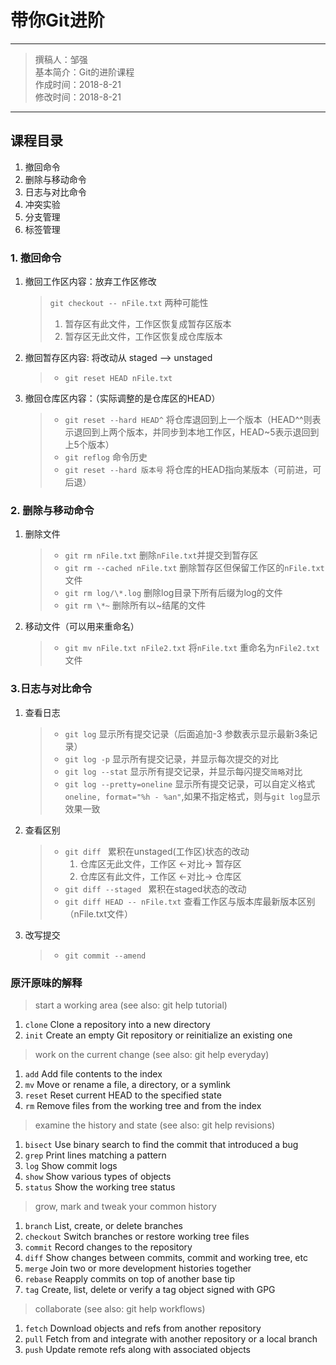 # 带你Git进阶
----
> 撰稿人：邹强<br>
> 基本简介：Git的进阶课程<br>
> 作成时间：2018-8-21<br>
> 修改时间：2018-8-21
----
## 课程目录
1. 撤回命令
2. 删除与移动命令
3. 日志与对比命令
4. 冲突实验
5. 分支管理
6. 标签管理

### 1. 撤回命令

1. 撤回工作区内容：放弃工作区修改
    > `git checkout -- nFile.txt`
    >  两种可能性
    >  1. 暂存区有此文件，工作区恢复成暂存区版本 
    >  2. 暂存区无此文件，工作区恢复成仓库版本

2. 撤回暂存区内容: 将改动从 staged --> unstaged
    > * `git reset HEAD nFile.txt`

3. 撤回仓库区内容：（实际调整的是仓库区的HEAD）
    > * `git reset --hard HEAD^` 将仓库退回到上一个版本（HEAD^^则表示退回到上两个版本，并同步到本地工作区，HEAD~5表示退回到上5个版本）
    > * `git reflog` 命令历史
    > * `git reset --hard 版本号` 将仓库的HEAD指向某版本（可前进，可后退）
		
### 2. 删除与移动命令

1. 删除文件
    > * `git rm nFile.txt` 删除`nFile.txt`并提交到暂存区
    > * `git rm --cached nFile.txt` 删除暂存区但保留工作区的`nFile.txt`文件
    > * `git rm log/\*.log` 删除log目录下所有后缀为log的文件
    > * `git rm \*~` 删除所有以~结尾的文件

2. 移动文件（可以用来重命名）
    > * `git mv nFile.txt nFile2.txt` 将`nFile.txt` 重命名为`nFile2.txt`文件

### 3.日志与对比命令

1. 查看日志
    > * `git log` 显示所有提交记录（后面追加-3 参数表示显示最新3条记录）
    > * `git log -p` 显示所有提交记录，并显示每次提交的对比
    > * `git log --stat` 显示所有提交记录，并显示每闪提交`简略`对比
    > * `git log --pretty=oneline` 显示所有提交记录，可以自定义格式`oneline, format="%h - %an"`,如果不指定格式，则与`git log`显示效果一致

2. 查看区别
    > * `git diff ` 累积在unstaged(工作区)状态的改动
    >    1. 仓库区无此文件，工作区 <-对比-> 暂存区
    >    2. 仓库区有此文件，工作区 <-对比-> 仓库区
    > * `git diff --staged ` 累积在staged状态的改动
    > * `git diff HEAD -- nFile.txt` 查看工作区与版本库最新版本区别（nFile.txt文件）

10. 改写提交
    > * `git commit --amend`



### 原汗原味的解释
> start a working area (see also: git help tutorial)
   1. `clone`      Clone a repository into a new directory
   2. `init`       Create an empty Git repository or reinitialize an existing one

> work on the current change (see also: git help everyday)
   1. `add`        Add file contents to the index
   2. `mv`         Move or rename a file, a directory, or a symlink
   3. `reset`      Reset current HEAD to the specified state
   4. `rm`         Remove files from the working tree and from the index

> examine the history and state (see also: git help revisions)
   1. `bisect`     Use binary search to find the commit that introduced a bug
   2. `grep`       Print lines matching a pattern         
   3. `log`        Show commit logs
   4. `show`       Show various types of objects
   5. `status`     Show the working tree status

> grow, mark and tweak your common history
   1. `branch`     List, create, or delete branches
   2. `checkout`   Switch branches or restore working tree files
   3. `commit`     Record changes to the repository
   4. `diff`       Show changes between commits, commit and working tree, etc
   5. `merge`      Join two or more development histories together
   5. `rebase`     Reapply commits on top of another base tip
   5. `tag`        Create, list, delete or verify a tag object signed with GPG

> collaborate (see also: git help workflows)
   1. `fetch`      Download objects and refs from another repository
   2. `pull`       Fetch from and integrate with another repository or a local branch
   3. `push`       Update remote refs along with associated objects

